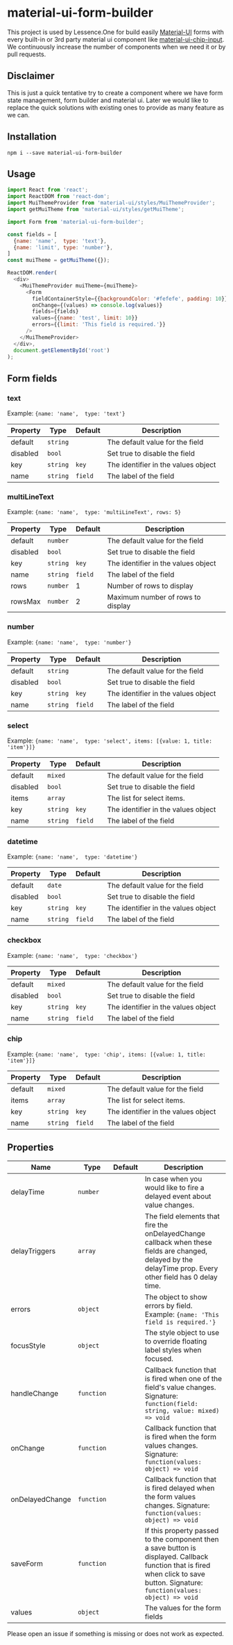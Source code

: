 # material-ui-form-builder
This project is used by Lessence.One for build easily [Material-UI][mui] forms with every built-in or 3rd party material ui component like [material-ui-chip-input][muichip]. We continuously increase the number of components when we need it or by pull requests.

## Disclaimer
This is just a quick tentative try to create a component where we have form state management, form builder and  material ui. Later we would like to replace the quick solutions with existing ones to provide as many feature as we can.

## Installation
```shell
npm i --save material-ui-form-builder
```

## Usage

```javascript
import React from 'react';
import ReactDOM from 'react-dom';
import MuiThemeProvider from 'material-ui/styles/MuiThemeProvider';
import getMuiTheme from 'material-ui/styles/getMuiTheme';

import Form from 'material-ui-form-builder';

const fields = [
  {name: 'name',  type: 'text'},
  {name: 'limit', type: 'number'},
]
const muiTheme = getMuiTheme({});

ReactDOM.render(
  <div>
    <MuiThemeProvider muiTheme={muiTheme}>
      <Form
        fieldContainerStyle={{backgroundColor: '#fefefe', padding: 10}}
        onChange={(values) => console.log(values)}
        fields={fields}
        values={{name: 'test', limit: 10}}
        errors={{limit: 'This field is required.'}}
      />
    </MuiThemeProvider>
  </div>,
  document.getElementById('root')
);
```
## Form fields
### text
Example:
```{name: 'name',  type: 'text'}```

| Property | Type | Default | Description |
| --- | --- | --- | --- |
| default | `string` | | The default value for the field |
| disabled | `bool` | | Set true to disable the field |
| key | `string` | `key` | The identifier in the values object |
| name | `string` | `field` | The label of the field |

### multiLineText
Example:
```{name: 'name',  type: 'multiLineText', rows: 5}```

| Property | Type | Default | Description |
| --- | --- | --- | --- |
| default | `number` | | The default value for the field |
| disabled | `bool` | | Set true to disable the field |
| key | `string` | `key` | The identifier in the values object |
| name | `string` | `field` | The label of the field |
| rows | `number` | 1 | Number of rows to display |
| rowsMax | `number` | 2 | Maximum number of rows to display |

### number
Example:
```{name: 'name',  type: 'number'}```

| Property | Type | Default | Description |
| --- | --- | --- | --- |
| default | `string` | | The default value for the field |
| disabled | `bool` | | Set true to disable the field |
| key | `string` | `key` | The identifier in the values object |
| name | `string` | `field` | The label of the field |

### select
Example:
```{name: 'name',  type: 'select', items: [{value: 1, title: 'item'}]}```

| Property | Type | Default | Description |
| --- | --- | --- | --- |
| default | `mixed` | | The default value for the field |
| disabled | `bool` | | Set true to disable the field |
| items | `array` | | The list for select items. |
| key | `string` | `key` | The identifier in the values object |
| name | `string` | `field` | The label of the field |

### datetime
Example:
```{name: 'name',  type: 'datetime'}```

| Property | Type | Default | Description |
| --- | --- | --- | --- |
| default | `date` | | The default value for the field |
| disabled | `bool` | | Set true to disable the field |
| key | `string` | `key` | The identifier in the values object |
| name | `string` | `field` | The label of the field |

### checkbox
Example:
```{name: 'name',  type: 'checkbox'}```

| Property | Type | Default | Description |
| --- | --- | --- | --- |
| default | `mixed` | | The default value for the field |
| disabled | `bool` | | Set true to disable the field |
| key | `string` | `key` | The identifier in the values object |
| name | `string` | `field` | The label of the field |

### chip
Example:
```{name: 'name',  type: 'chip', items: [{value: 1, title: 'item'}]}```

| Property | Type | Default | Description |
| --- | --- | --- | --- |
| default | `mixed` | | The default value for the field |
| items | `array` | | The list for select items. |
| key | `string` | `key` | The identifier in the values object |
| name | `string` | `field` | The label of the field |





## Properties
| Name | Type | Default | Description |
| --- | --- | --- | --- |
| delayTime | `number` | | In case when you would like to fire a delayed event about value changes. |
| delayTriggers | `array` | | The field elements that fire the onDelayedChange callback when these fields are changed, delayed by the delayTime prop. Every other field has 0 delay time. |
| errors | `object` | | The object to show errors by field. Example: `{name: 'This field is required.'}` |
| focusStyle | `object` | |The style object to use to override floating label styles when focused. |
| handleChange | `function` | | Callback function that is fired when one of the field's value changes. Signature: `function(field: string, value: mixed) => void` |
| onChange | `function` | | Callback function that is fired when the form values changes. Signature: `function(values: object) => void` |
| onDelayedChange | `function` | | Callback function that is fired delayed when the form values changes. Signature: `function(values: object) => void` |
| saveForm | `function` | | If this property passed to the component then a save button is displayed. Callback function that is fired when click to save button. Signature: `function(values: object) => void` |
| values | `object` | | The values for the form fields |


Please open an issue if something is missing or does not work as expected.


[mui]: http://www.material-ui.com/#/
[muichip]: https://github.com/TeamWertarbyte/material-ui-chip-input
